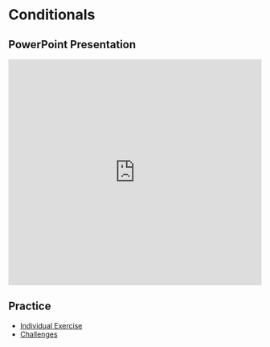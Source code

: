 # Conditionals

## PowerPoint Presentation
<iframe src='https://view.officeapps.live.com/op/embed.aspx?src=https://hylandtechclub.com/web-102/Week05/Conditionals.pptx' width='100%' height='450px' frameborder='0'></iframe>

## Practice
- [Individual Exercise](IndividualInstructions.md)
- [Challenges](Challenges.md)